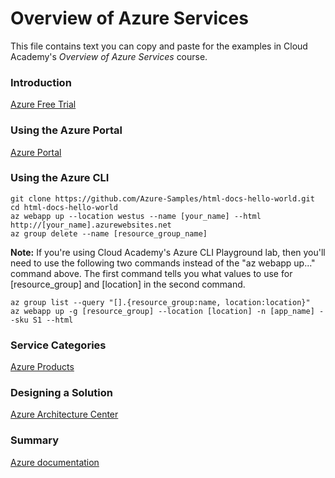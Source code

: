 # Overview of Azure Services
This file contains text you can copy and paste for the examples in Cloud Academy's _Overview of Azure Services_ course.  

### Introduction
[Azure Free Trial](https://azure.microsoft.com/free) 

### Using the Azure Portal
[Azure Portal](https://portal.azure.com)

### Using the Azure CLI
```
git clone https://github.com/Azure-Samples/html-docs-hello-world.git
cd html-docs-hello-world
az webapp up --location westus --name [your_name] --html
http://[your_name].azurewebsites.net
az group delete --name [resource_group_name]
```
**Note:** If you're using Cloud Academy's Azure CLI Playground lab, then you'll need to use the following two commands instead of the "az webapp up..." command above. The first command tells you what values to use for [resource_group] and [location] in the second command.
```
az group list --query "[].{resource_group:name, location:location}"
az webapp up -g [resource_group] --location [location] -n [app_name] --sku S1 --html
```

### Service Categories
[Azure Products](https://azure.microsoft.com/services/)

### Designing a Solution
[Azure Architecture Center](https://docs.microsoft.com/azure/architecture/)

### Summary
[Azure documentation](https://docs.microsoft.com/azure/)  
